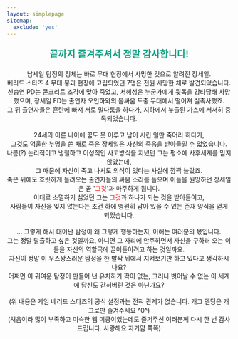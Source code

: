 ```yaml
---
layout: simplepage
sitemap:
  exclude: 'yes'
---
```


<div style="text-align : center;">
<p  style="color:16a085; font-size: 150%; font-weight:600;">끝까지 즐겨주셔서 정말 감사합니다!</p>
<p>
남세일 탐정의 정체는 바로 무대 현장에서 사망한 것으로 알려진 장세일.<br>
베리드 스타즈 4 무대 붕괴 현장에 고립되었던 7명은 전원 사망한 채로 발견되었습니다.<br>
신승연 PD는 콘크리트 조각에 맞아 죽었고, 서혜성은 누군가에게 뒷목을 강타당해 사망했으며, 장세일 FD는 출연자 오인하와의 몸싸움 도중 무대에서 떨어져 실족사했죠.<br>
그 뒤 출연자들은 혼란에 빠져 서로 말다툼을 하다가, 지하에서 누출된 가스에 서서히 중독되었습니다.<br>
<br>
24세의 이른 나이에 꿈도 못 이루고 남이 시킨 일만 죽어라 하다가,<br>
그것도 억울한 누명을 쓴 채로 죽은 장세일은 자신의 죽음을 받아들일 수 없었습니다.<br>
나름(?) 논리적이고 냉철하고 이성적인 사고방식을 지녔던 그는 평소에 사후세계를 믿지 않았는데,<br>
그 때문에 자신이 죽고 나서도 의식이 있다는 사실에 깜짝 놀랐죠.<br>
죽은 뒤에도 흐릿하게 들려오는 출연자들의 싸움 소리를 들으며 이들을 원망하던 장세일은 곧 '<span style="color: red">그것</span>'과 마주하게 됩니다.<br>
이대로 소멸하기 싫었던 그는 <span style="color: red">그것</span>과 하나가 되는 것을 받아들이고,<br>
사람들이 자신을 잊지 않는다는 조건 하에 영원히 남아 있을 수 있는 존재 양식을 얻게 되었습니다.<br>
<br>
... 그렇게 해서 태어난 탐정이 왜 그렇게 행동하는지, 이해는 여러분의 몫입니다.<br>
그는 정말 탈출하고 싶은 것일까요, 아니면 그 자리에 안주하면서 자신을 구하러 오는 이들을 자신의 역할극에 끌어들이려고 하는 것일까요.<br>
자신이 정말 이 우스꽝스러운 탐정을 한 발짝 뒤에서 지켜보기만 하고 있다고 생각하시나요?<br>
어쩌면 이 귀여운 탐정이 만들어 낸 유치하기 짝이 없는, 그러나 벗어날 수 없는 이 세계에 당신도 갇혀버린 것은 아닌가요?<br>
<br>
(위 내용은 게임 베리드 스타즈의 공식 설정과는 전혀 관계가 없습니다. 개그 엔딩은 개그로만 즐겨주세요 &#94;0&#94;)<br>
(처음이라 많이 부족하고 미숙한 웹 미궁이었는데도 즐겨주신 여러분께 다시 한 번 감사드립니다. 사랑해요 자기얌 쪽쪽)<br>
</p>
</div>